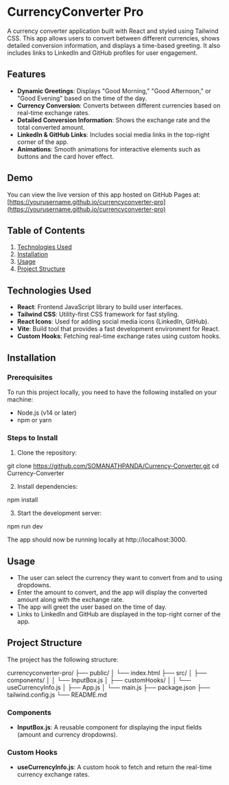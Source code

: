# CurrencyConverter Pro

A currency converter application built with React and styled using Tailwind CSS. This app allows users to convert between different currencies, shows detailed conversion information, and displays a time-based greeting. It also includes links to LinkedIn and GitHub profiles for user engagement.

## Features

- **Dynamic Greetings**: Displays "Good Morning," "Good Afternoon," or "Good Evening" based on the time of the day.
- **Currency Conversion**: Converts between different currencies based on real-time exchange rates.
- **Detailed Conversion Information**: Shows the exchange rate and the total converted amount.
- **LinkedIn & GitHub Links**: Includes social media links in the top-right corner of the app.
- **Animations**: Smooth animations for interactive elements such as buttons and the card hover effect.

## Demo

You can view the live version of this app hosted on GitHub Pages at:  
[https://yourusername.github.io/currencyconverter-pro](https://yourusername.github.io/currencyconverter-pro)

## Table of Contents

1. [Technologies Used](#technologies-used)
2. [Installation](#installation)
3. [Usage](#usage)
4. [Project Structure](#project-structure)

## Technologies Used

- **React**: Frontend JavaScript library to build user interfaces.
- **Tailwind CSS**: Utility-first CSS framework for fast styling.
- **React Icons**: Used for adding social media icons (LinkedIn, GitHub).
- **Vite**: Build tool that provides a fast development environment for React.
- **Custom Hooks**: Fetching real-time exchange rates using custom hooks.

## Installation

### Prerequisites

To run this project locally, you need to have the following installed on your machine:

- Node.js (v14 or later)
- npm or yarn

### Steps to Install

1. Clone the repository:


git clone https://github.com/SOMANATHPANDA/Currency-Converter.git
cd Currency-Converter

2. Install dependencies:


npm install

3. Start the development server:


npm run dev

The app should now be running locally at http://localhost:3000.

## Usage

- The user can select the currency they want to convert from and to using dropdowns.
- Enter the amount to convert, and the app will display the converted amount along with the exchange rate.
- The app will greet the user based on the time of day.
- Links to LinkedIn and GitHub are displayed in the top-right corner of the app.

## Project Structure

The project has the following structure:

currencyconverter-pro/
├── public/
│   └── index.html
├── src/
│   ├── components/
│   │   └── InputBox.js
│   ├── customHooks/
│   │   └── useCurrencyInfo.js
│   ├── App.js
│   └── main.js
├── package.json
├── tailwind.config.js
└── README.md

### Components

- **InputBox.js**:  A reusable component for displaying the input fields (amount and currency dropdowns).

### Custom Hooks

- **useCurrencyInfo.js**:   A custom hook to fetch and return the real-time currency exchange rates.